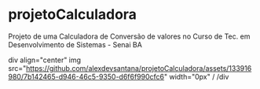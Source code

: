 # projetoCalculadora
Projeto de uma Calculadora de Conversão de valores no Curso de Tec. em Desenvolvimento de Sistemas - Senai BA

div align="center"
img src="https://github.com/alexdevsantana/projetoCalculadora/assets/133916980/7b142465-d946-46c5-9350-d6f6f990cfc6" width="0px" /
/div


